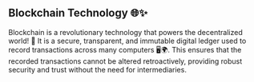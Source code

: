 ##  Blockchain Technology 🌐✨

Blockchain is a revolutionary technology that powers the decentralized world! 🚀 It is a secure, transparent, and immutable digital ledger used to 
record transactions across many computers 🖥️🌍. This ensures that the recorded transactions cannot be altered retroactively, providing robust security
and trust without the need for intermediaries.


